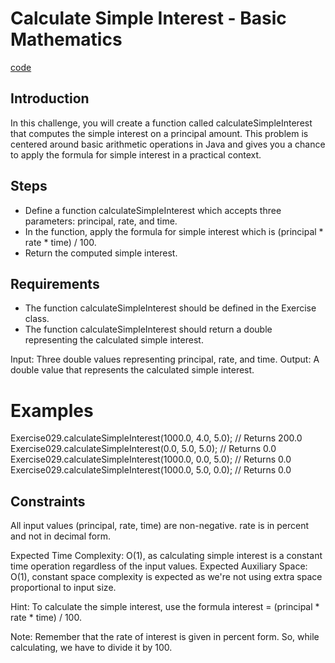 # Calculate Simple Interest - Basic Mathematics

[code](Exercise029.java)

## Introduction

In this challenge, you will create a function called calculateSimpleInterest that computes the simple interest on a principal amount. This problem is centered around basic arithmetic operations in Java and gives you a chance to apply the formula for simple interest in a practical context.

## Steps

* Define a function calculateSimpleInterest which accepts three parameters: principal, rate, and time.
* In the function, apply the formula for simple interest which is (principal * rate * time) / 100.
* Return the computed simple interest.

## Requirements

* The function calculateSimpleInterest should be defined in the Exercise class.
* The function calculateSimpleInterest should return a double representing the calculated simple interest.

Input: Three double values representing principal, rate, and time.
Output: A double value that represents the calculated simple interest.

# Examples

Exercise029.calculateSimpleInterest(1000.0, 4.0, 5.0); // Returns 200.0
Exercise029.calculateSimpleInterest(0.0, 5.0, 5.0); // Returns 0.0
Exercise029.calculateSimpleInterest(1000.0, 0.0, 5.0); // Returns 0.0
Exercise029.calculateSimpleInterest(1000.0, 5.0, 0.0); // Returns 0.0

## Constraints

All input values (principal, rate, time) are non-negative.
rate is in percent and not in decimal form.

Expected Time Complexity: O(1), as calculating simple interest is a constant time operation regardless of the input values.
Expected Auxiliary Space: O(1), constant space complexity is expected as we're not using extra space proportional to input size.

Hint: To calculate the simple interest, use the formula interest = (principal * rate * time) / 100.

Note: Remember that the rate of interest is given in percent form. So, while calculating, we have to divide it by 100.
